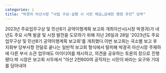 ```yaml
---
categories: i
title: "박경귀 아산시장 “사업 구상·실행 시 시민 체감…섬세한 행정 추진” 당부"
---
```

2023년 주요업무구상 및 민선8기 공약이행계획 보고회 개최아산시(시장 박경귀)가 내년도 주요 시책 발굴 및 시정 발전을 도모하기 위해 지난 26일과 28일 &#39;2023년도 주요업무구상 및 민선8기 공약이행계획 보고회&#39;를 개최했다.이번 보고회는 국소별 보고 후 지휘부 당부사항 전달로 끝나는 일반적 보고회 형식에서 탈피해 박경귀 아산시장 주재하에 다른 부서 소관 업무에도 아이디어를 제시하고, 의견을 공유하는 토론의 장으로 진행됐다.박 시장은 보고회 서두에서 "아산 2천600여 공직자는 시민이 바라는 요구와 기대를 담아내야